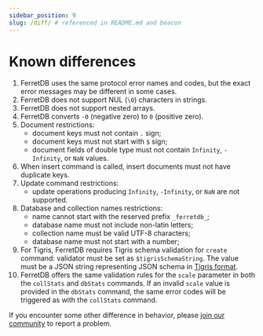 ```yaml
---
sidebar_position: 9
slug: /diff/ # referenced in README.md and beacon
---
```


# Known differences

<!--
   Each numbered point should have a corresponding test file in https://github.com/FerretDB/dance/tree/main/tests/diff
   Bullet subpoints should be in the same file as the parent point.
-->

1. FerretDB uses the same protocol error names and codes, but the exact error messages may be different in some cases.
2. FerretDB does not support NUL (`\0`) characters in strings.
3. FerretDB does not support nested arrays.
4. FerretDB converts `-0` (negative zero) to `0` (positive zero).
5. Document restrictions:
   * document keys must not contain `.` sign;
   * document keys must not start with `$` sign;
   * document fields of double type must not contain `Infinity`, `-Infinity`, or `NaN` values.
6. When insert command is called, insert documents must not have duplicate keys.
7. Update command restrictions:
   * update operations producing `Infinity`, `-Infinity`, or `NaN` are not supported.
8. Database and collection names restrictions:
   * name cannot start with the reserved prefix `_ferretdb_`;
   * database name must not include non-latin letters;
   * collection name must be valid UTF-8 characters;
   * database name must not start with a number;
9. For Tigris, FerretDB requires Tigris schema validation for `create` command: validator must be set as `$tigrisSchemaString`.
    The value must be a JSON string representing JSON schema in [Tigris format](https://docs.tigrisdata.com/overview/schema).
10. FerretDB offers the same validation rules for the `scale` parameter in both the `collStats` and `dbStats` commands.
    If an invalid `scale` value is provided in the `dbStats` command, the same error codes will be triggered as with the `collStats` command.

If you encounter some other difference in behavior,
please [join our community](/#community) to report a problem.
